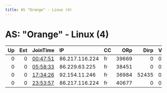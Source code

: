 ```yaml
---
title: AS "Orange" - Linux (4)
---
```


# AS: "Orange" - Linux (4)

|   Up |   Ext | JoinTime                                                                                            | IP             | CC   |   ORp |   Dirp | Version   | Contact   | Nickname   |   eFamMembers |
|-----:|------:|:----------------------------------------------------------------------------------------------------|:---------------|:-----|------:|-------:|:----------|:----------|:-----------|--------------:|
|    0 |     0 | [00:47:51](https://metrics.torproject.org/rs.html#details/8A202BEDE97CFD7EF9DC3A71B36F5B2430BC4A45) | 86.217.116.224 | fr   | 39669 |      0 | 0.3.5.8   | None      | snap277    |             1 |
|    0 |     0 | [05:58:33](https://metrics.torproject.org/rs.html#details/D485D456D23D26B88F5C4BC4928A6D0861A27DEC) | 86.229.63.225  | fr   | 38451 |      0 | 0.3.5.8   | None      | snap277    |             1 |
|    0 |     0 | [17:34:26](https://metrics.torproject.org/rs.html#details/5B60337EFF237D5EF5ED96835A6BCC831CF0BC51) | 92.154.11.246  | fr   | 36984 |  52435 | 0.2.9.10  | None      | Unnamed    |             1 |
|    0 |     0 | [23:53:57](https://metrics.torproject.org/rs.html#details/080FAF6C1AD9C7F2FF3243FBDF5C1A363CDB9F0B) | 86.217.116.224 | fr   | 40677 |      0 | 0.3.5.8   | None      | snap277    |             1 |
